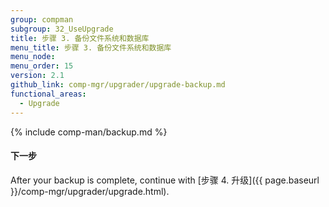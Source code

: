 ```yaml
---
group: compman
subgroup: 32_UseUpgrade
title: 步骤 3. 备份文件系统和数据库
menu_title: 步骤 3. 备份文件系统和数据库
menu_node:
menu_order: 15
version: 2.1
github_link: comp-mgr/upgrader/upgrade-backup.md
functional_areas:
  - Upgrade
---
```


{% include comp-man/backup.md %}

#### 下一步
After your backup is complete, continue with [步骤 4. 升级]({{ page.baseurl }}/comp-mgr/upgrader/upgrade.html).

